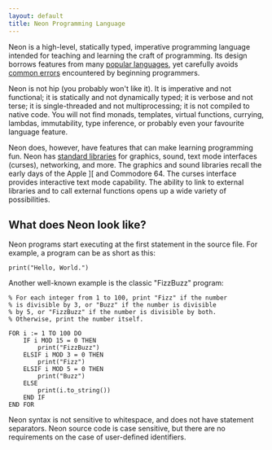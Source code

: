 ```yaml
---
layout: default
title: Neon Programming Language
---
```


Neon is a high-level, statically typed, imperative programming language intended for teaching and learning the craft of programming.
Its design borrows features from many [popular languages](motivation.html), yet carefully avoids [common errors](common-errors.html) encountered by beginning programmers.

Neon is not hip (you probably won't like it).
It is imperative and not functional; it is statically and not dynamically typed; it is verbose and not terse; it is single-threaded and not multiprocessing; it is not compiled to native code.
You will not find monads, templates, virtual functions, currying, lambdas, immutability, type inference, or probably even your favourite language feature.

Neon does, however, have features that can make learning programming fun.
Neon has [standard libraries](standard-libraries.html) for graphics, sound, text mode interfaces (curses), networking, and more.
The graphics and sound libraries recall the early days of the Apple ][ and Commodore 64.
The curses interface provides interactive text mode capability.
The ability to link to external libraries and to call external functions opens up a wide variety of possibilities.

## What does Neon look like?

Neon programs start executing at the first statement in the source file.
For example, a program can be as short as this:

    print("Hello, World.")

Another well-known example is the classic "FizzBuzz" program:

    % For each integer from 1 to 100, print "Fizz" if the number
    % is divisible by 3, or "Buzz" if the number is divisible
    % by 5, or "FizzBuzz" if the number is divisible by both.
    % Otherwise, print the number itself.

    FOR i := 1 TO 100 DO
        IF i MOD 15 = 0 THEN
            print("FizzBuzz")
        ELSIF i MOD 3 = 0 THEN
            print("Fizz")
        ELSIF i MOD 5 = 0 THEN
            print("Buzz")
        ELSE
            print(i.to_string())
        END IF
    END FOR

Neon syntax is not sensitive to whitespace, and does not have statement separators.
Neon source code is case sensitive, but there are no requirements on the case of user-defined identifiers.
